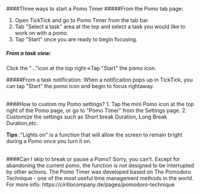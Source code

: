 ####Three ways to start a Pomo Timer
#####From the Pomo tab page:
1. Open TickTick and go to Pomo Timer from the tab bar.
2. Tab "Select a task" area at the top and select a task you would like to work on with a pomo.
3. Tap "Start" once you are ready to begin focusing.

##### From a task view: 
Click the "..."icon at the top right->Tap "Start" the pomo icon.

#####From a task notification:
When a notificaiton pops up in TickTick, you can tap "Start" the pomo icon and begin to focus rightaway.




<br />
####How to custom my Pomo settings?
1. Tap the mini Pomo icon at the top right of the Pomo page, or go to "Pomo Timer" from the Settings page.
2. Customize the settings such as Short break Duration, Long Break Duration,etc.

**Tips** :"Lights on" is a function that will allow the screen to remain bright during a Pomo once you turn it on.

<br />
####Can I skip to break or pause a Pomo?
Sorry, you can't. Except for abandoning the current pomo, the function is not designed to be interrupted by other actions. The Pomo Timer was developed based on The Pomodoro Technique - one of the most useful time management methods in the world. For more info: https://cirillocompany.de/pages/pomodoro-technique
